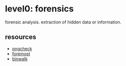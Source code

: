 # level0: forensics

forensic analysis. extraction of hidden data or information.

## resources
* [pngcheck](http://www.libpng.org/pub/png/apps/pngcheck.html)
* [foremost](https://en.wikipedia.org/wiki/Foremost_%28software%29)
* [binwalk](https://github.com/devttys0/binwalk)
